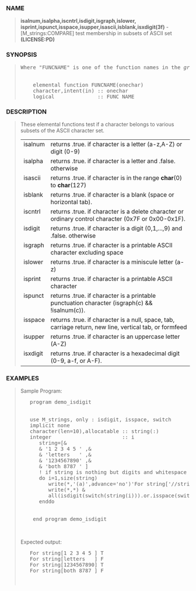 <?
<body>
  <a name="top"></a>
  <div id="Container">
    <div id="Content">
      <div class="c53">
      </div><a name="0"></a>
      <h3><a name="0">NAME</a></h3>
      <blockquote>
        <b>isalnum,isalpha,iscntrl,isdigit,isgraph,islower,</b> <b>isprint,ispunct,isspace,isupper,isascii,isblank,isxdigit(3f)</b> - [M_strings:COMPARE]
        test membership in subsets of ASCII set <b>(LICENSE:PD)</b>
      </blockquote><a name="contents"></a>
      <h3><a name="6">SYNOPSIS</a></h3>
      <blockquote>
        <pre>
Where "FUNCNAME" is one of the function names in the <i>group</i>, the functions are defined by
<br />
    elemental function FUNCNAME(onechar)
    character,intent(in) :: onechar
    logical              :: FUNC_NAME
</pre>
      </blockquote><a name="2"></a>
      <h3><a name="2">DESCRIPTION</a></h3>
      <blockquote>
        <p>These elemental functions test if a character belongs to various subsets of the ASCII character set.</p>
        <table cellpadding="3">
          <tr valign="top">
            <td class="c54" colspan="1">isalnum</td>
            <td>returns .true. if character is a letter (a-z,A-Z) or digit (0-9)</td>
          </tr>
          <tr valign="top">
            <td class="c54" colspan="1">isalpha</td>
            <td>returns .true. if character is a letter and .false. otherwise</td>
          </tr>
          <tr valign="top">
            <td class="c54" colspan="1">isascii</td>
            <td>returns .true. if character is in the range <b>char</b>(0) to <b>char</b>(127)</td>
          </tr>
          <tr valign="top">
            <td class="c54" colspan="1">isblank</td>
            <td>returns .true. if character is a blank (space or horizontal tab).</td>
          </tr>
          <tr valign="top">
            <td class="c54" colspan="1">iscntrl</td>
            <td>returns .true. if character is a delete character or ordinary control character (0x7F or 0x00-0x1F).</td>
          </tr>
          <tr valign="top">
            <td class="c54" colspan="1">isdigit</td>
            <td>returns .true. if character is a digit (0,1,...,9) and .false. otherwise</td>
          </tr>
          <tr valign="top">
            <td class="c54" colspan="1">isgraph</td>
            <td>returns .true. if character is a printable ASCII character excluding space</td>
          </tr>
          <tr valign="top">
            <td class="c54" colspan="1">islower</td>
            <td>returns .true. if character is a miniscule letter (a-z)</td>
          </tr>
          <tr valign="top">
            <td class="c54" colspan="1">isprint</td>
            <td>returns .true. if character is a printable ASCII character</td>
          </tr>
          <tr valign="top">
            <td class="c54" colspan="1">ispunct</td>
            <td>returns .true. if character is a printable punctuation character (isgraph(c) &amp;&amp; !isalnum(c)).</td>
          </tr>
          <tr valign="top">
            <td class="c54" colspan="1">isspace</td>
            <td>returns .true. if character is a null, space, tab, carriage return, new line, vertical tab, or formfeed</td>
          </tr>
          <tr valign="top">
            <td class="c54" colspan="1">isupper</td>
            <td>returns .true. if character is an uppercase letter (A-Z)</td>
          </tr>
          <tr valign="top">
            <td class="c54" colspan="1">isxdigit</td>
            <td>returns .true. if character is a hexadecimal digit (0-9, a-f, or A-F).</td>
          </tr>
        </table>
      </blockquote><a name="3"></a>
      <h3><a name="3">EXAMPLES</a></h3>
      <blockquote>
        Sample Program:
        <pre>
   program demo_isdigit
<br />
   use M_strings, only : isdigit, isspace, switch
   implicit none
   character(len=10),allocatable :: string(:)
   integer                       :: i
      string=[&amp;
      &amp; '1 2 3 4 5 ' ,&amp;
      &amp; 'letters   ' ,&amp;
      &amp; '1234567890' ,&amp;
      &amp; 'both 8787 ' ]
      ! if string is nothing but digits and whitespace return .true.
      do i=1,size(string)
         write(*,'(a)',advance='no')'For string['//string(i)//']'
         write(*,*) &amp;
         all(isdigit(switch(string(i))).or.isspace(switch(string(i))))
      enddo
<br />
    end program demo_isdigit
<br />
</pre>Expected output:
        <pre>
   For string[1 2 3 4 5 ] T
   For string[letters   ] F
   For string[1234567890] T
   For string[both 8787 ] F
<br />
</pre>
      </blockquote><a name="4"></a>
    </div>
  </div>
</body>
